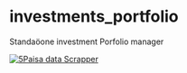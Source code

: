 # investments_portfolio
Standaöone investment Porfolio manager


[![5Paisa data Scrapper](https://github.com/kylasam/investments_portfolio/actions/workflows/actions.yml/badge.svg)](https://github.com/kylasam/investments_portfolio/actions/workflows/actions.yml)
